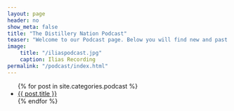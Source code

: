 ```yaml
---
layout: page
header: no
show_meta: false
title: "The Distillery Nation Podcast"
teaser: "Welcome to our Podcast page. Below you will find new and past interviews of the craft distilleries and the minds behinds some of the most creative and innovative spirits in the nation. Listen via the browser or head over to Apple Podcasts and give it a listen."
image:
    title: "/iliaspodcast.jpg"
    caption: Ilias Recording
permalink: "/podcast/index.html"
---
```


<script type="text/javascript" src="//s3.amazonaws.com/downloads.mailchimp.com/js/signup-forms/popup/embed.js" data-dojo-config="usePlainJson: true, isDebug: false"></script><script type="text/javascript">require(["mojo/signup-forms/Loader"], function(L) { L.start({"baseUrl":"mc.us9.list-manage.com","uuid":"baa485aa31e57d3364b2a8172","lid":"00707146b8"}) })</script>

<ul>
    {% for post in site.categories.podcast %}
    <li><a href="{{ site.url }}{{ post.url }}">{{ post.title }}</a></li>
    {% endfor %}
</ul>